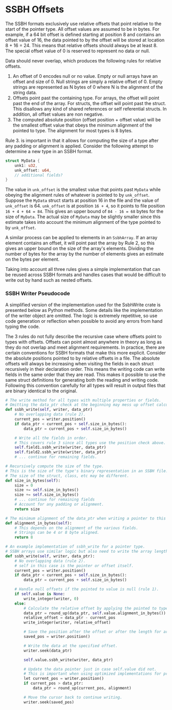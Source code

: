 # SSBH Offsets
The SSBH formats exclusively use relative offsets that point relative to the start of the pointer type. All offset values are assumed to be in bytes. For example, if a 64 bit offset is defined starting at position 8 and contains an offset value of 16, the data pointed to by the offset will be stored at location 8 + 16 = 24. This means that relative offsets should always be at least 8. The special offset value of 0 is reserved to represent no data or null.

Data should never overlap, which produces the following rules for relative offsets.  

1. An offset of 0 encodes null or no value. Empty or null arrays have an offset and size of 0. Null strings are simply a relative offset of 0. Empty strings are represented as N bytes of 0 where N is the alignment of the string data.
2. Offsets point past the containing type. For arrays, the offset will point past the end of the array. For structs, the offset will point past the struct. This disallows any kind of shared references or self referential structs. In addition, all offset values are non negative.
3. The computed absolute position (offset position + offset value) will be the smallest offset value that obeys the minimum alignment of the pointed to type. The alignment for most types is 8 bytes.

Rule 3. is important in that it allows for computing the size of a type after any padding or alignment is applied. Consider the following attempt to determine a new type in an SSBH format.
```rust
struct MyData {
    unk1: u32,
    unk_offset: u64,
    // additional fields?
}
```
The value in `unk_offset` is the smallest value that points past `MyData` while obeying the alignment rules of whatever is pointed to by `unk_offset`. Suppose the `MyData` struct starts at position 16 in the file and the value of `unk_offset` is 64. `unk_offset` is at position `16 + 4`, so it points to file position `16 + 4 + 64 = 84`. This gives an upper bound of `84 - 16 = 68` bytes for the size of `MyData`. The actual size of `MyData` may be slightly smaller since this estimate takes into account the minimum alignment of the type pointed to by `unk_offset`.

A similar process can be applied to elements in an `SsbhArray`. If an array element contains an offset, it will point past the array by Rule 2, so this gives an upper bound on the size of the array's elements. Dividing the number of bytes for the array by the number of elements gives an estimate on the bytes per element.

Taking into account all three rules gives a simple implementation that can be reused across SSBH formats and handles cases that would be difficult to write out by hand such as nested offsets.

### SSBH Writer Pseudocode
A simplified version of the implementation used for the SsbhWrite crate is presented below as Python methods. Some details like the implementation of the writer object are omitted. The logic is extremely repetitive, so use code generation or reflection when possible to avoid any errors from hand typing the code. 

The 3 rules do not fully describe the recursive case where offsets point to types with offsets. Offsets can point almost anywhere in theory as long as they do not overlap and meet alignment requirements. In practice, there are certain conventions for SSBH formats that make this more explicit. Consider the absolute positions pointed to by relative offsets in a file. The absolute offsets will always be increasing when visiting the fields in each struct recursively in their declaration order. This means the writing code can write fields in the same order that they are read. This makes it possible to use the same struct definitions for generating both the reading and writing code. Following this convention carefully for all types will result in output files that are binary identical to the original.

```python
# The write method for all types with multiple properties or fields.
# Omitting the data_ptr check at the beginning may mess up offset calculations.
def ssbh_write(self, writer, data_ptr)
    # No overlapping data (rule 2).
    current_pos = writer.position()
    if data_ptr < current_pos + self.size_in_bytes():
        data_ptr = current_pos + self.size_in_bytes()

    # Write all the fields in order.
    # This covers rule 3 since all types use the position check above.
    self.field1.ssbh_write(writer, data_ptr)
    self.field2.ssbh_write(writer, data_ptr)
    # ... continue for remaining fields. 
```

```python
# Recursively compute the size of the type.
# This is the size of the type's binary representation in an SSBH file.
# The size of the struct, class, etc may be different.
def size_in_bytes(self):
    size = 0
    size += self.size_in_bytes()
    size += self.size_in_bytes()
    # ... continue for remaining fields
    # Account for any padding or alignment.
    return size
```

```python
# The minimum alignment of the data_ptr when writing a pointer to this type.
def alignment_in_bytes(self):
    # This depends on the alignment of the various fields.
    # Strings can be 4 or 8 byte aligned.
    return 8
```

```python
# An example implementation of ssbh_write for a pointer type.
# SSBH arrays use similar logic but also need to write the array length.
def ssbh_write(self, writer, data_ptr):
    # No overlapping data (rule 2).
    # self in this case is the pointer or offset itself.
    current_pos = writer.position()
    if data_ptr < current_pos + self.size_in_bytes():
        data_ptr = current_pos + self.size_in_bytes()

    # Handle null offsets if the pointed to value is null (rule 1).
    if self.value is None:
        write_integer(writer, 0)
    else:
        # Calculate the relative offset by applying the pointed to type's alignment.
        data_ptr = round_up(data_ptr, self.value.alignment_in_bytes())
        relative_offset = data_ptr - current_pos
        write_integer(writer, relative_offset)

        # Save the position after the offset or after the length for arrays.
        saved_pos = writer.position()

        # Write the data at the specified offset.
        writer.seek(data_ptr)

        self.value.ssbh_write(writer, data_ptr)

        # Update the data pointer just in case self.value did not.
        # This is important when using optimized implementations for primitives, byte arrays, etc.
        let current_pos = writer.position()
        if current_pos > data_ptr:
            data_ptr = round_up(current_pos, alignment)

        # Move the cursor back to continue writing.
        writer.seek(saved_pos)
```
